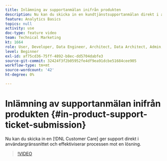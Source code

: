 ```yaml
---
title: Inlämning av supportanmälan inifrån produkten
description: Nu kan du skicka in en kundtjänstsupportanmälan direkt i användargränssnittet, vilket effektiviserar processen mot en lösning.
feature: Analytics Basics
topics: null
activity: use
doc-type: feature video
team: Technical Marketing
kt: 1664
role: User, Developer, Data Engineer, Architect, Data Architect, Admin, Leader
level: Beginner
exl-id: af75cd36-75ff-4892-b8ec-dd5704dabfe3
source-git-commit: 32424f3f2b05952fe4df9ea91dcbe51684cee905
workflow-type: tm+mt
source-wordcount: '42'
ht-degree: 0%

---
```


# Inlämning av supportanmälan inifrån produkten {#in-product-support-ticket-submission}

Nu kan du skicka in en [!DNL Customer Care] ger support direkt i användargränssnittet och effektiviserar processen mot en lösning.

>[!VIDEO](https://video.tv.adobe.com/v/23133/?quality=12)
